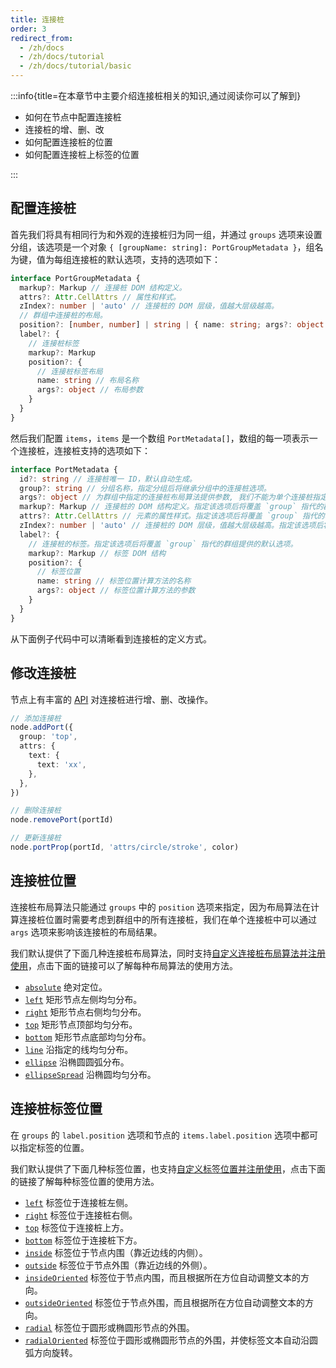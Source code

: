 ```yaml
---
title: 连接桩
order: 3
redirect_from:
  - /zh/docs
  - /zh/docs/tutorial
  - /zh/docs/tutorial/basic
---
```


:::info{title=在本章节中主要介绍连接桩相关的知识,通过阅读你可以了解到}

- 如何在节点中配置连接桩
- 连接桩的增、删、改
- 如何配置连接桩的位置
- 如何配置连接桩上标签的位置

:::

## 配置连接桩

首先我们将具有相同行为和外观的连接桩归为同一组，并通过 `groups` 选项来设置分组，该选项是一个对象 `{ [groupName: string]: PortGroupMetadata }`，组名为键，值为每组连接桩的默认选项，支持的选项如下：

```ts
interface PortGroupMetadata {
  markup?: Markup // 连接桩 DOM 结构定义。
  attrs?: Attr.CellAttrs // 属性和样式。
  zIndex?: number | 'auto' // 连接桩的 DOM 层级，值越大层级越高。
  // 群组中连接桩的布局。
  position?: [number, number] | string | { name: string; args?: object }
  label?: {
    // 连接桩标签
    markup?: Markup
    position?: {
      // 连接桩标签布局
      name: string // 布局名称
      args?: object // 布局参数
    }
  }
}
```

然后我们配置 `items`，`items` 是一个数组 `PortMetadata[]`，数组的每一项表示一个连接桩，连接桩支持的选项如下：

```ts
interface PortMetadata {
  id?: string // 连接桩唯一 ID，默认自动生成。
  group?: string // 分组名称，指定分组后将继承分组中的连接桩选项。
  args?: object // 为群组中指定的连接桩布局算法提供参数, 我们不能为单个连接桩指定布局算法，但可以为群组中指定的布局算法提供不同的参数。
  markup?: Markup // 连接桩的 DOM 结构定义。指定该选项后将覆盖 `group` 指代的群组提供的默认选项。
  attrs?: Attr.CellAttrs // 元素的属性样式。指定该选项后将覆盖 `group` 指代的群组提供的默认选项。
  zIndex?: number | 'auto' // 连接桩的 DOM 层级，值越大层级越高。指定该选项后将覆盖 `group` 指代的群组提供的默认选项。
  label?: {
    // 连接桩的标签。指定该选项后将覆盖 `group` 指代的群组提供的默认选项。
    markup?: Markup // 标签 DOM 结构
    position?: {
      // 标签位置
      name: string // 标签位置计算方法的名称
      args?: object // 标签位置计算方法的参数
    }
  }
}
```

从下面例子代码中可以清晰看到连接桩的定义方式。

<code id="port-config" src="@/src/tutorial/basic/ports/config/index.tsx"></code>

## 修改连接桩

节点上有丰富的 [API](/zh/docs/api/model/node#连接桩-ports) 对连接桩进行增、删、改操作。

```ts
// 添加连接桩
node.addPort({
  group: 'top',
  attrs: {
    text: {
      text: 'xx',
    },
  },
})

// 删除连接桩
node.removePort(portId)

// 更新连接桩
node.portProp(portId, 'attrs/circle/stroke', color)
```

<code id="port-prop" src="@/src/tutorial/basic/ports/dynamic/index.tsx"></code>

## 连接桩位置

连接桩布局算法只能通过 `groups` 中的 `position` 选项来指定，因为布局算法在计算连接桩位置时需要考虑到群组中的所有连接桩，我们在单个连接桩中可以通过 `args` 选项来影响该连接桩的布局结果。

我们默认提供了下面几种连接桩布局算法，同时支持[自定义连接桩布局算法并注册使用](/zh/docs/api/registry/port-layout#registry)，点击下面的链接可以了解每种布局算法的使用方法。

- [`absolute`](/zh/docs/api/registry/port-layout#absolute) 绝对定位。
- [`left`](/zh/docs/api/registry/port-layout#left-right-top-bottom) 矩形节点左侧均匀分布。
- [`right`](/zh/docs/api/registry/port-layout#left-right-top-bottom) 矩形节点右侧均匀分布。
- [`top`](/zh/docs/api/registry/port-layout#left-right-top-bottom) 矩形节点顶部均匀分布。
- [`bottom`](/zh/docs/api/registry/port-layout#left-right-top-bottom) 矩形节点底部均匀分布。
- [`line`](/zh/docs/api/registry/port-layout#line) 沿指定的线均匀分布。
- [`ellipse`](/zh/docs/api/registry/port-layout#ellipse) 沿椭圆圆弧分布。
- [`ellipseSpread`](/zh/docs/api/registry/port-layout#ellipsespread) 沿椭圆均匀分布。

## 连接桩标签位置

在 `groups` 的 `label.position` 选项和节点的 `items.label.position` 选项中都可以指定标签的位置。

我们默认提供了下面几种标签位置，也支持[自定义标签位置并注册使用](/zh/docs/api/registry/port-label-layout#registry)，点击下面的链接了解每种标签位置的使用方法。

- [`left`](/zh/docs/api/registry/port-label-layout#side) 标签位于连接桩左侧。
- [`right`](/zh/docs/api/registry/port-label-layout#side) 标签位于连接桩右侧。
- [`top`](/zh/docs/api/registry/port-label-layout#side) 标签位于连接桩上方。
- [`bottom`](/zh/docs/api/registry/port-label-layout#side) 标签位于连接桩下方。
- [`inside`](/zh/docs/api/registry/port-label-layout#insideoutside) 标签位于节点内围（靠近边线的内侧）。
- [`outside`](/zh/docs/api/registry/port-label-layout#insideoutside) 标签位于节点外围（靠近边线的外侧）。
- [`insideOriented`](/zh/docs/api/registry/port-label-layout#insideoutside) 标签位于节点内围，而且根据所在方位自动调整文本的方向。
- [`outsideOriented`](/zh/docs/api/registry/port-label-layout#insideoutside) 标签位于节点外围，而且根据所在方位自动调整文本的方向。
- [`radial`](/zh/docs/api/registry/port-label-layout#radial) 标签位于圆形或椭圆形节点的外围。
- [`radialOriented`](/zh/docs/api/registry/port-label-layout#radial) 标签位于圆形或椭圆形节点的外围，并使标签文本自动沿圆弧方向旋转。
